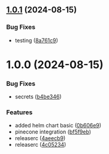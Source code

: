 ## [1.0.1](https://github.com/cyse7125-su24-team10/helm-llm-cve/compare/v1.0.0...v1.0.1) (2024-08-15)


### Bug Fixes

* testing ([8a761c9](https://github.com/cyse7125-su24-team10/helm-llm-cve/commit/8a761c918e9708b307e063e4e944b48bf5a8f386))

# 1.0.0 (2024-08-15)


### Bug Fixes

* secrets ([b4be346](https://github.com/cyse7125-su24-team10/helm-llm-cve/commit/b4be3463aed82576406dafee61117564986dcc39))


### Features

* added helm chart basic ([0b606e9](https://github.com/cyse7125-su24-team10/helm-llm-cve/commit/0b606e96ad7e9361962c7879bcc86f3b8eb68fa6))
* pinecone integration ([bf5f9eb](https://github.com/cyse7125-su24-team10/helm-llm-cve/commit/bf5f9ebbea2b5387eea058e5f2e0723a6e129787))
* releaserc ([4aeecb9](https://github.com/cyse7125-su24-team10/helm-llm-cve/commit/4aeecb98deb354ff9bf766342c31d18dffe03eff))
* releaserc ([4c05234](https://github.com/cyse7125-su24-team10/helm-llm-cve/commit/4c0523402a16c3598c2971d0db6847ec8d0abfe6))
